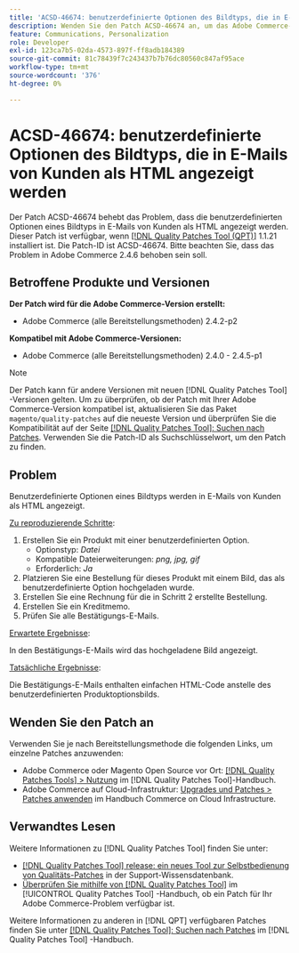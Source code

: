 ```yaml
---
title: 'ACSD-46674: benutzerdefinierte Optionen des Bildtyps, die in E-Mails von Kunden als HTML angezeigt werden'
description: Wenden Sie den Patch ACSD-46674 an, um das Adobe Commerce-Problem zu beheben, bei dem benutzerdefinierte Optionen des Bildtyps in E-Mails von Kunden als HTML angezeigt wurden.
feature: Communications, Personalization
role: Developer
exl-id: 123ca7b5-02da-4573-897f-ff8adb184389
source-git-commit: 81c78439f7c243437b7b76dc80560c847af95ace
workflow-type: tm+mt
source-wordcount: '376'
ht-degree: 0%

---
```


# ACSD-46674: benutzerdefinierte Optionen des Bildtyps, die in E-Mails von Kunden als HTML angezeigt werden

Der Patch ACSD-46674 behebt das Problem, dass die benutzerdefinierten Optionen eines Bildtyps in E-Mails von Kunden als HTML angezeigt werden. Dieser Patch ist verfügbar, wenn [[!DNL Quality Patches Tool (QPT)]](https://experienceleague.adobe.com/en/docs/commerce-knowledge-base/kb/announcements/commerce-announcements/magento-quality-patches-released-new-tool-to-self-serve-quality-patches) 1.1.21 installiert ist. Die Patch-ID ist ACSD-46674. Bitte beachten Sie, dass das Problem in Adobe Commerce 2.4.6 behoben sein soll.

## Betroffene Produkte und Versionen

**Der Patch wird für die Adobe Commerce-Version erstellt:**

* Adobe Commerce (alle Bereitstellungsmethoden) 2.4.2-p2

**Kompatibel mit Adobe Commerce-Versionen:**

* Adobe Commerce (alle Bereitstellungsmethoden) 2.4.0 - 2.4.5-p1

>[!NOTE]
>
>Der Patch kann für andere Versionen mit neuen [!DNL Quality Patches Tool] -Versionen gelten. Um zu überprüfen, ob der Patch mit Ihrer Adobe Commerce-Version kompatibel ist, aktualisieren Sie das Paket `magento/quality-patches` auf die neueste Version und überprüfen Sie die Kompatibilität auf der Seite [[!DNL Quality Patches Tool]: Suchen nach Patches](https://experienceleague.adobe.com/tools/commerce-quality-patches/index.html). Verwenden Sie die Patch-ID als Suchschlüsselwort, um den Patch zu finden.

## Problem

Benutzerdefinierte Optionen eines Bildtyps werden in E-Mails von Kunden als HTML angezeigt.

<u>Zu reproduzierende Schritte</u>:

1. Erstellen Sie ein Produkt mit einer benutzerdefinierten Option.
   * Optionstyp: *Datei*
   * Kompatible Dateierweiterungen: *png, jpg, gif*
   * Erforderlich: *Ja*
1. Platzieren Sie eine Bestellung für dieses Produkt mit einem Bild, das als benutzerdefinierte Option hochgeladen wurde.
1. Erstellen Sie eine Rechnung für die in Schritt 2 erstellte Bestellung.
1. Erstellen Sie ein Kreditmemo.
1. Prüfen Sie alle Bestätigungs-E-Mails.

<u>Erwartete Ergebnisse</u>:

In den Bestätigungs-E-Mails wird das hochgeladene Bild angezeigt.

<u>Tatsächliche Ergebnisse</u>:

Die Bestätigungs-E-Mails enthalten einfachen HTML-Code anstelle des benutzerdefinierten Produktoptionsbilds.

## Wenden Sie den Patch an

Verwenden Sie je nach Bereitstellungsmethode die folgenden Links, um einzelne Patches anzuwenden:

* Adobe Commerce oder Magento Open Source vor Ort: [[!DNL Quality Patches Tools] > Nutzung](/help/tools/quality-patches-tool/usage.md) im [!DNL Quality Patches Tool]-Handbuch.
* Adobe Commerce auf Cloud-Infrastruktur: [Upgrades und Patches > Patches anwenden](https://experienceleague.adobe.com/docs/commerce-cloud-service/user-guide/develop/upgrade/apply-patches.html) im Handbuch Commerce on Cloud Infrastructure.

## Verwandtes Lesen

Weitere Informationen zu [!DNL Quality Patches Tool] finden Sie unter:

* [[!DNL Quality Patches Tool] release: ein neues Tool zur Selbstbedienung von Qualitäts-Patches](https://experienceleague.adobe.com/en/docs/commerce-knowledge-base/kb/announcements/commerce-announcements/magento-quality-patches-released-new-tool-to-self-serve-quality-patches) in der Support-Wissensdatenbank.
* [Überprüfen Sie mithilfe von  [!DNL Quality Patches Tool]](/help/tools/quality-patches-tool/patches-available-in-qpt/check-patch-for-magento-issue-with-magento-quality-patches.md) im [!UICONTROL Quality Patches Tool] -Handbuch, ob ein Patch für Ihr Adobe Commerce-Problem verfügbar ist.


Weitere Informationen zu anderen in [!DNL QPT] verfügbaren Patches finden Sie unter [[!DNL Quality Patches Tool]: Suchen nach Patches](https://experienceleague.adobe.com/tools/commerce-quality-patches/index.html) im [!DNL Quality Patches Tool] -Handbuch.
